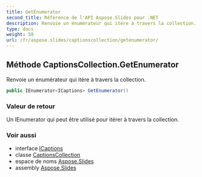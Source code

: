 ```yaml
---
title: GetEnumerator
second_title: Référence de l'API Aspose.Slides pour .NET
description: Renvoie un énumérateur qui itère à travers la collection.
type: docs
weight: 50
url: /fr/aspose.slides/captionscollection/getenumerator/
---
```


## Méthode CaptionsCollection.GetEnumerator

Renvoie un énumérateur qui itère à travers la collection.

```csharp
public IEnumerator<ICaptions> GetEnumerator()
```

### Valeur de retour

Un IEnumerator qui peut être utilisé pour itérer à travers la collection.

### Voir aussi

* interface [ICaptions](../../icaptions)
* classe [CaptionsCollection](../../captionscollection)
* espace de noms [Aspose.Slides](../../captionscollection)
* assembly [Aspose.Slides](../../../)

<!-- NE PAS ÉDITER : généré par xmldocmd pour Aspose.Slides.dll -->